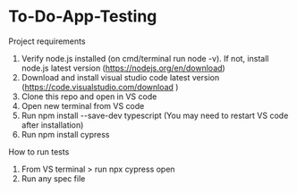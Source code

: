 # To-Do-App-Testing
Project requirements
1. Verify node.js installed (on cmd/terminal run node -v). If not, install node.js latest version (https://nodejs.org/en/download)
2. Download and install visual studio code latest version (https://code.visualstudio.com/download )
3. Clone this repo and open in VS code
4. Open new terminal from VS code
5. Run npm install --save-dev typescript (You may need to restart VS code after installation)
6. Run npm install cypress

How to run tests
1. From VS terminal > run npx cypress open
2. Run any spec file
